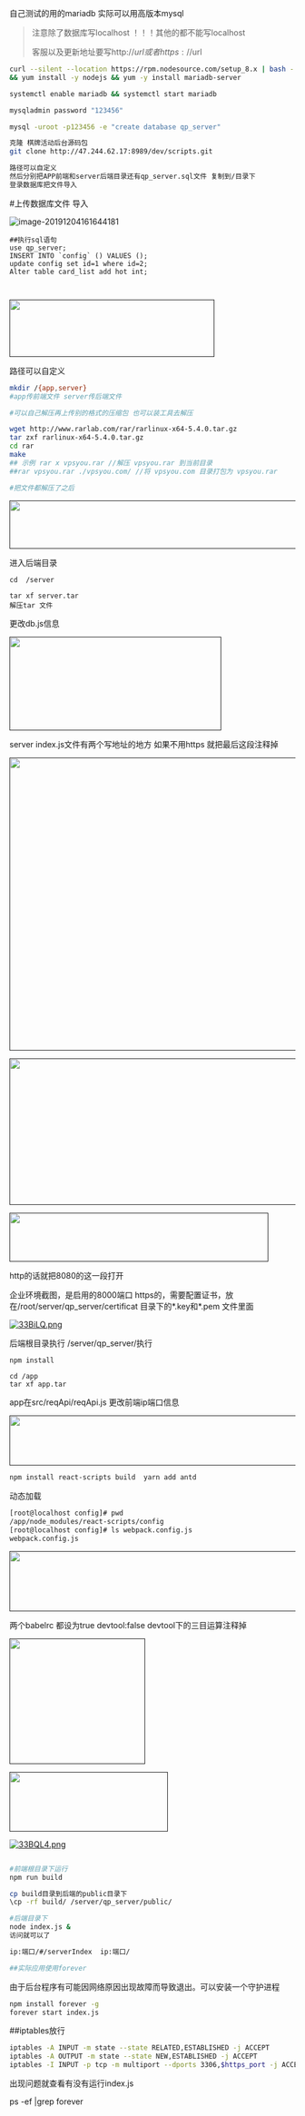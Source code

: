 自己测试的用的mariadb 实际可以用高版本mysql
>注意除了数据库写localhost ！！！其他的都不能写localhost  
>
>客服以及更新地址要写http://$url  或者https://$url

```bash
curl --silent --location https://rpm.nodesource.com/setup_8.x | bash - \
&& yum install -y nodejs && yum -y install mariadb-server

systemctl enable mariadb && systemctl start mariadb

mysqladmin password "123456"

mysql -uroot -p123456 -e "create database qp_server"

克隆 棋牌活动后台源码包
git clone http://47.244.62.17:8989/dev/scripts.git

路径可以自定义
然后分别把APP前端和server后端目录还有qp_server.sql文件 复制到/目录下
登录数据库把文件导入
```
#上传数据库文件 导入

![image-20191204161644181](D:\文档\屏幕截图文档插入图片\image-20191204161644181.png)


```
##执行sql语句
use qp_server;
INSERT INTO `config` () VALUES ();
update config set id=1 where id=2;
Alter table card_list add hot int;



```

  <a href=""><img src="https://i.loli.net/2019/11/25/hiyAOSqC5Y1slxm.png" width="361" height="101"></a>  






路径可以自定义

```bash
mkdir /{app,server}
#app传前端文件 server传后端文件

```

```bash
#可以自己解压再上传别的格式的压缩包 也可以装工具去解压

wget http://www.rarlab.com/rar/rarlinux-x64-5.4.0.tar.gz
tar zxf rarlinux-x64-5.4.0.tar.gz 
cd rar 
make
## 示例 rar x vpsyou.rar //解压 vpsyou.rar 到当前目录
##rar vpsyou.rar ./vpsyou.com/ //将 vpsyou.com 目录打包为 vpsyou.rar

#把文件都解压了之后
```

 <a href=""><img src="https://i.loli.net/2019/11/25/S6x2aKo1IZdUr7O.png" width="576" height="85"></a>  

 进入后端目录
```
cd  /server

tar xf server.tar
解压tar 文件
```



更改db.js信息


 <a href=""><img src="https://i.loli.net/2019/11/25/WizlHMSfoQKe9bp.png" width="373" height="165"></a>

server  index.js文件有两个写地址的地方  如果不用https  就把最后这段注释掉 

<a href=""><img src="https://i.loli.net/2019/11/25/qTShgdEf6xJ1wrv.png" width="890" height="516"></a>




<a href=""><img src="https://i.loli.net/2019/11/25/Bw4ZyXJbUAg3Rjz.png" width="689" height="258"></a>


<a href=""><img src="https://i.loli.net/2019/11/25/QIJi2L8CfAa69zr.png" width="456" height="86"></a>

http的话就把8080的这一段打开

企业环境截图，是启用的8000端口 https的，需要配置证书，放在/root/server/qp_server/certificat  目录下的*.key和\*.pem 文件里面

[![33BiLQ.png](https://s2.ax1x.com/2020/02/24/33BiLQ.png)](https://imgchr.com/i/33BiLQ)

后端根目录执行 /server/qp_server/执行

```bash
npm install
```



```
cd /app 
tar xf app.tar
```



app在src/reqApi/reqApi.js 更改前端ip端口信息 

<a href=""><img src="https://i.loli.net/2019/11/25/dC8TOHhD9g2tMon.png" width="606" height="88"></a>



```bash
npm install react-scripts build  yarn add antd
```



动态加载

```bash
[root@localhost config]# pwd
/app/node_modules/react-scripts/config
[root@localhost config]# ls webpack.config.js 
webpack.config.js

```
<a href=""><img src="https://i.loli.net/2019/11/25/f8uGiBsn5IDrJMh.png" width="595" height="106"></a>


两个babelrc 都设为true   devtool:false  devtool下的三目运算注释掉

<a href=""><img src="https://i.loli.net/2019/11/25/4ePcAC3tTSoNvkH.png" width="239" height="221"></a>

<a href=""><img src="https://i.loli.net/2019/11/25/PDGLi2Cu19gpYA5.png" width="279" height="105"></a>



[![33BQL4.png](https://s2.ax1x.com/2020/02/24/33BQL4.png)](https://imgchr.com/i/33BQL4)

```bash

#前端根目录下运行
npm run build

cp build目录到后端的public目录下 
\cp -rf build/ /server/qp_server/public/

#后端目录下
node index.js &
访问就可以了

ip:端口/#/serverIndex  ip:端口/

##实际应用使用forever
```



由于后台程序有可能因网络原因出现故障而导致退出。可以安装一个守护进程

```bash
npm install forever -g
forever start index.js
```



##iptables放行

```bash
iptables -A INPUT -m state --state RELATED,ESTABLISHED -j ACCEPT
iptables -A OUTPUT -m state --state NEW,ESTABLISHED -j ACCEPT
iptables -I INPUT -p tcp -m multiport --dports 3306,$https_port -j ACCEPT
```

出现问题就查看有没有运行index.js

ps  -ef |grep forever